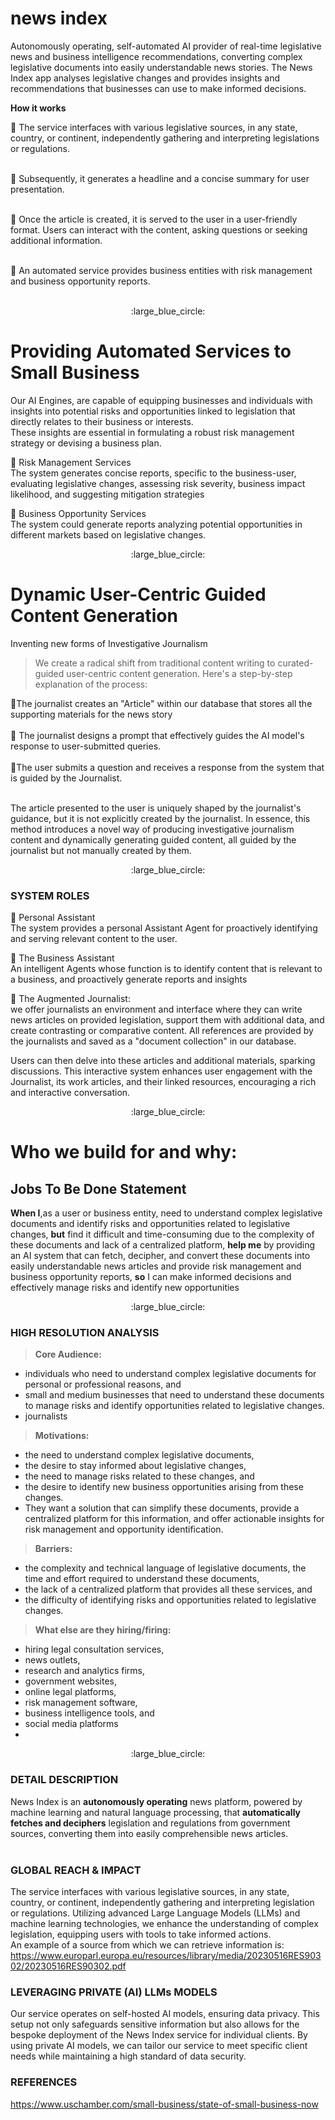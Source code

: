 # news index
Autonomously operating, self-automated AI provider of real-time legislative news and business intelligence recommendations, converting complex legislative documents into easily understandable news stories. The News Index app  analyses legislative changes and provides insights and recommendations that businesses can use to make informed decisions.<br>

**How it works**

:small_blue_diamond: The service interfaces with various legislative sources, in any state, country, or continent, independently gathering and interpreting legislations or regulations.<br><br>

:small_blue_diamond: Subsequently, it generates a headline and a concise summary for user presentation.<br><br>

:small_blue_diamond: Once the article is created, it is served to the user in a user-friendly format. Users can interact with the content, asking questions or seeking additional information.<br><br>

:small_blue_diamond: An automated service provides business entities with risk management and business opportunity reports. <br><br>

<p align="center">
  :large_blue_circle:
</p>

# Providing Automated Services to Small Business
Our AI Engines, are capable of equipping businesses and individuals with insights into potential risks and opportunities linked to legislation that directly relates to their business or interests.<br> These insights are essential in formulating a robust risk management strategy or devising a business plan.<br>

:small_blue_diamond: Risk Management Services<br>
The system generates concise reports, specific to the business-user, evaluating legislative changes, assessing risk severity, business impact likelihood, and suggesting mitigation strategies<be><br>

:small_blue_diamond: Business Opportunity Services<br>
The system could generate reports analyzing potential opportunities in different markets based on legislative changes. <br>
<p align="center">
  :large_blue_circle:
</p>


# Dynamic User-Centric Guided Content Generation
Inventing new forms of Investigative Journalism <br>

>  We create a radical shift from traditional content writing to curated-guided user-centric content generation. Here's a step-by-step explanation of the process:<br>

:small_blue_diamond:The journalist creates an "Article" within our database that stores all the supporting materials for the news story<br><br>
:small_blue_diamond: The journalist designs a prompt that effectively guides the AI model's response to user-submitted queries.<br><br>
:small_blue_diamond:The user submits a question and receives a response from the system that is guided by the Journalist.<br><br>

The article presented to the user is uniquely shaped by the journalist's guidance, but it is not explicitly created by the journalist.
In essence, this method introduces a novel way of producing investigative journalism content and dynamically generating guided content, all guided by the journalist but not manually created by them.<br>

<p align="center">
  :large_blue_circle:
</p>

### SYSTEM ROLES

:small_blue_diamond: Personal Assistant<br>
The system provides a personal Assistant Agent for proactively identifying and serving relevant content to the user.<BR>

:small_blue_diamond: The Business Assistant<BR>
An intelligent Agents whose function is to  identify content that is relevant to a business, and proactively generate reports and insights <br>


:small_blue_diamond: The Augmented Journalist:<BR>
we offer journalists an environment and interface where they can write news articles on provided legislation, support them with additional data, and create contrasting or comparative content. All references are provided by the journalists and saved as a "document collection" in our database.<br>

Users can then delve into these articles and additional materials, sparking discussions. This interactive system enhances user engagement with the Journalist, its work articles, and their linked resources, encouraging a rich and interactive conversation.<br>

<p align="center">
  :large_blue_circle:
</p>


# Who we build for and why: 
## Jobs To Be Done Statement
**When I**,as a user or business entity, need to understand complex legislative documents and identify risks and opportunities related to legislative changes, **but** find it difficult and time-consuming due to the complexity of these documents and lack of a centralized platform,  **help me** by providing an AI system that can fetch, decipher, and convert these documents into easily understandable news articles and provide risk management and business opportunity reports, **so** I can make informed decisions and effectively manage risks and identify new opportunities<br>

<p align="center">
  :large_blue_circle:
</p>

### HIGH RESOLUTION ANALYSIS

>**Core Audience:**
* individuals who need to understand complex legislative documents for personal or professional reasons, and
* small and medium businesses that need to understand these documents to manage risks and identify opportunities related to legislative changes.
* journalists

>**Motivations:**
* the need to understand complex legislative documents,
* the desire to stay informed about legislative changes,
* the need to manage risks related to these changes, and
* the desire to identify new business opportunities arising from these changes.
* They want a solution that can simplify these documents, provide a centralized platform for this information, and offer actionable insights for risk management and opportunity identification.

>**Barriers:**
* the complexity and technical language of legislative documents, the time and effort required to understand these documents,
*  the lack of a centralized platform that provides all these services, and
*  the difficulty of identifying risks and opportunities related to legislative changes.

>**What else are they hiring/firing:**
* hiring legal consultation services,
* news outlets,
* research and analytics firms,
* government websites,
* online legal platforms,
* risk management software,
* business intelligence tools, and
* social media platforms
* 

<p align="center">
  :large_blue_circle:
</p>

### DETAIL DESCRIPTION
News Index is an **autonomously operating** news platform, powered by machine learning and natural language processing, that **automatically fetches and deciphers** legislation and regulations from government sources, converting them into easily comprehensible news articles.<br><br>

### GLOBAL REACH & IMPACT
The service interfaces with various legislative sources, in any state, country, or continent, independently gathering and interpreting legislation or regulations.
Utilizing advanced Large Language Models (LLMs) and machine learning technologies, we enhance the understanding of complex legislation, equipping users with tools to take informed actions.<br>
An example of a source from which we can retrieve information is: https://www.europarl.europa.eu/resources/library/media/20230516RES90302/20230516RES90302.pdf<br>


###   LEVERAGING PRIVATE (AI) LLMs MODELS
Our service operates on self-hosted AI models, ensuring data privacy. This setup not only safeguards sensitive information but also allows for the bespoke deployment of the News Index service for individual clients. By using private AI models, we can tailor our service to meet specific client needs while maintaining a high standard of data security.

### REFERENCES
https://www.uschamber.com/small-business/state-of-small-business-now




